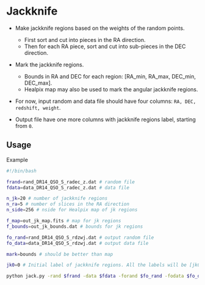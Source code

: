 # Jackknife

- Make jackknife regions based on the weights of the random points.
  - First sort and cut into pieces in the RA direction.
  - Then for each RA piece, sort and cut into sub-pieces in the DEC direction.

- Mark the jackknife regions.
  - Bounds in RA and DEC for each region: [RA_min, RA_max, DEC_min, DEC_max].
  - Healpix map may also be used to mark the angular jackknife regions.

- For now, input random and data file should have four columns: `RA, DEC, redshift, weight`.
- Output file have one more columns with jackknife regions label, starting from `0`.

## Usage
Example
```bash
#!/bin/bash

frand=rand_DR14_QSO_S_radec_z.dat # random file
fdata=data_DR14_QSO_S_radec_z.dat # data file

n_jk=20 # number of jackknife regions
n_ra=5 # number of slices in the RA direction
n_side=256 # nside for Healpix map of jk regions

f_map=out_jk_map.fits # map for jk regions
f_bounds=out_jk_bounds.dat # bounds for jk regions

fo_rand=rand_DR14_QSO_S_rdzwj.dat # output random file
fo_data=data_DR14_QSO_S_rdzwj.dat # output data file

mark=bounds # should be better than map

jk0=0 # Initial label of jackknife regions. All the labels will be [jk0, jk0+1, ..., jk0+njr-1].

python jack.py -rand $frand -data $fdata -forand $fo_rand -fodata $fo_data -njr $n_jk -nra $n_ra -fmap $f_map -fbounds $f_bounds -nside $n_side -tp $mark -jk0 $jk0

```

